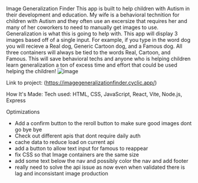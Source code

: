Image Generalization Finder
This app is built to help children with Autism in their development and education. My wife is a behavioral technition for children with Autism and they often use an excersize that requires her and many of her coworkers to need to manually get images to use. Generalization is what this is going to help with. This app will display 3 images based off of a single input. For example, if you type in the word dog you will recieve a Real dog, Generic Cartoon dog, and a Famous dog. All three containers will always be tied to the words Real, Cartoon, and Famous. This will save behavioral techs and anyone who is helping children learn generalization a ton of excess time and effort that could be used helping the children!
![image](https://user-images.githubusercontent.com/33437059/208020715-5f62d8c5-9506-4864-b442-541d8d82e1ab.png)

Link to project: (https://imagegeneralizationfinder.cyclic.app/)

How It's Made:
Tech used: HTML, CSS, JavaScript, React, Vite, Node.js, Express

Optimizations
<ul>
<li>Add a confirm button to the reroll button to make sure good images dont go bye bye</li>
<li>Check out different apis that dont require daily auth</li>
 <li> cache data to reduce load on current api</li>
 <li> add a button to allow text input for famous to reappear</li>
 <li> fix CSS so that Image containers are the same size </li>
 <li> add some text below the nav and possibly color the nav and add footer </li>
 <li> really need to solve the api issue as now even when validated there is lag and inconsistant image production </li>
  
</ul>


